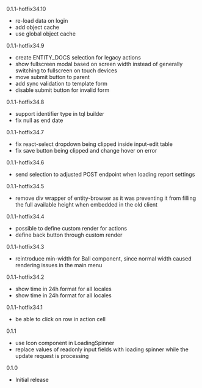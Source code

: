 0.1.1-hotfix34.10
- re-load data on login
- add object cache
- use global object cache

0.1.1-hotfix34.9
- create ENTITY_DOCS selection for legacy actions
- show fullscreen modal based on screen width instead of generally switching to fullscreen on touch devices
- move submit button to parent
- add sync validation to template form
- disable submit button for invalid form

0.1.1-hotfix34.8
- support identifier type in tql builder
- fix null as end date

0.1.1-hotfix34.7
- fix react-select dropdown being clipped inside input-edit table
- fix save button being clipped and change hover on error

0.1.1-hotfix34.6
- send selection to adjusted POST endpoint when loading report settings

0.1.1-hotfix34.5
- remove div wrapper of entity-browser as it was preventing it from filling the full available height when embedded in the old client

0.1.1-hotfix34.4
- possible to define custom render for actions
- define back button through custom render

0.1.1-hotfix34.3
- reintroduce min-width for Ball component, since normal width caused rendering issues in the main menu

0.1.1-hotfix34.2
- show time in 24h format for all locales
- show time in 24h format for all locales

0.1.1-hotfix34.1
- be able to click on row in action cell

0.1.1
- use Icon component in LoadingSpinner
- replace values of readonly input fields with loading spinner while the update request is processing

0.1.0
- Initial release
